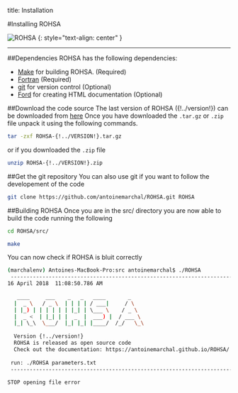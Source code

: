 title: Installation

#Installing ROHSA

![ROHSA](|media|/LogoMakr_0dTJ9B.png)
{: style="text-align: center" }

---
##Dependencies
ROHSA has the following dependencies:

* [Make](https://www.gnu.org/software/make/) for building ROHSA. (Required)
* [Fortran](https://gcc.gnu.org/) (Required)
* [git](https://git-scm.com/) for version control (Optional)
* [Ford](https://github.com/cmacmackin/ford) for creating HTML documentation (Optional)

##Download the code source
The last version of ROHSA ({!../version!}) can be downloaded from [here](https://github.com/antoinemarchal/ROHSA/releases/)
Once you have downloaded the `.tar.gz` or `.zip` file unpack it using the following commands.
```bash
tar -zxf ROHSA-{!../VERSION!}.tar.gz
```
or if you downloaded the `.zip` file
```bash
unzip ROHSA-{!../VERSION!}.zip
```

##Get the git repository
You can also use git if you want to follow the developement of the code
```bash
git clone https://github.com/antoinemarchal/ROHSA.git ROHSA
```

##Building ROHSA
Once you are in the src/ directory you are now able to build the code running the following
```bash
cd ROHSA/src/
```
```bash
make
```

You can now check if ROHSA is bluit correctly
```bash
(marchalenv) Antoines-MacBook-Pro:src antoinemarchal$ ./ROHSA 
 -------------------------------------------------------------------------
16 April 2018  11:08:50.786 AM
 
   ____     ___    _   _   ____       _    
  |  _ \   / _ \  | | | | / ___|     / \   
  | |_) | | | | | | |_| | \___ \    / _ \  
  |  _ <  | |_| | |  _  |  ___) |  / ___ \ 
  |_| \_\  \___/  |_| |_| |____/  /_/   \_\ 
 
  Version {!../version!}
  ROHSA is released as open source code
  Check out the documentation: https://antoinemarchal.github.io/ROHSA/
 
 run: ./ROHSA parameters.txt
 -------------------------------------------------------------------------
 
STOP opening file error
```

